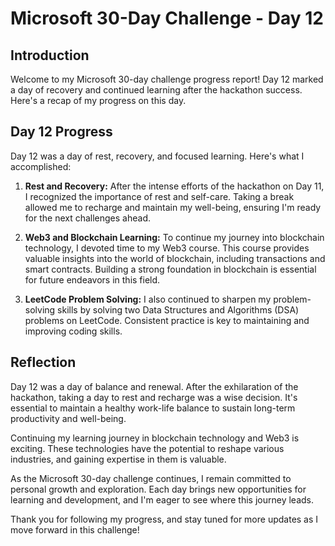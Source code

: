 # Microsoft 30-Day Challenge - Day 12

## Introduction

Welcome to my Microsoft 30-day challenge progress report! Day 12 marked a day of recovery and continued learning after the hackathon success. Here's a recap of my progress on this day.

## Day 12 Progress

Day 12 was a day of rest, recovery, and focused learning. Here's what I accomplished:

1. **Rest and Recovery:** After the intense efforts of the hackathon on Day 11, I recognized the importance of rest and self-care. Taking a break allowed me to recharge and maintain my well-being, ensuring I'm ready for the next challenges ahead.

2. **Web3 and Blockchain Learning:** To continue my journey into blockchain technology, I devoted time to my Web3 course. This course provides valuable insights into the world of blockchain, including transactions and smart contracts. Building a strong foundation in blockchain is essential for future endeavors in this field.

3. **LeetCode Problem Solving:** I also continued to sharpen my problem-solving skills by solving two Data Structures and Algorithms (DSA) problems on LeetCode. Consistent practice is key to maintaining and improving coding skills.

## Reflection

Day 12 was a day of balance and renewal. After the exhilaration of the hackathon, taking a day to rest and recharge was a wise decision. It's essential to maintain a healthy work-life balance to sustain long-term productivity and well-being.

Continuing my learning journey in blockchain technology and Web3 is exciting. These technologies have the potential to reshape various industries, and gaining expertise in them is valuable.

As the Microsoft 30-day challenge continues, I remain committed to personal growth and exploration. Each day brings new opportunities for learning and development, and I'm eager to see where this journey leads.

Thank you for following my progress, and stay tuned for more updates as I move forward in this challenge!
